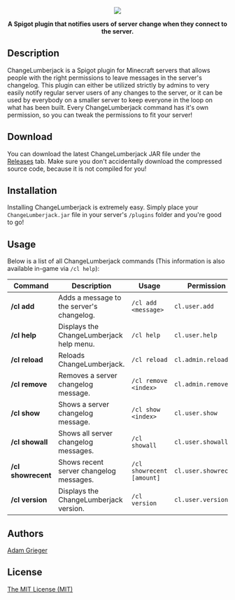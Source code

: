 <p align="center">
  <img src="http://i.imgur.com/SxrhQwQ.png">
</p>

<p align="center">
  <strong>A Spigot plugin that notifies users of server change when they connect to the server.</strong>
</p>

## Description
ChangeLumberjack is a Spigot plugin for Minecraft servers that allows people with the right permissions to leave messages in the server's changelog. This plugin can either be utilized strictly by admins to very easily notify regular server users of any changes to the server, or it can be used by everybody on a smaller server to keep everyone in the loop on what has been built. Every ChangeLumberjack command has it's own permission, so you can tweak the permissions to fit your server!

## Download
You can download the latest ChangeLumberjack JAR file under the [Releases](https://github.com/adamgrieger/ChangeLumberjack/releases) tab. Make sure you don't accidentally download the compressed source code, because it is not compiled for you!

## Installation
Installing ChangeLumberjack is extremely easy. Simply place your `ChangeLumberjack.jar` file in your server's `/plugins` folder and you're good to go!

## Usage
Below is a list of all ChangeLumberjack commands (This information is also available in-game via `/cl help`):

| Command | Description | Usage | Permission |
|---------|-------------|-------|------------|
| **/cl add** | Adds a message to the server's changelog. | `/cl add <message>` | `cl.user.add` |
| **/cl help** | Displays the ChangeLumberjack help menu. | `/cl help` | `cl.user.help` |
| **/cl reload** | Reloads ChangeLumberjack. | `/cl reload` | `cl.admin.reload` |
| **/cl remove** | Removes a server changelog message. | `/cl remove <index>` | `cl.admin.remove` |
| **/cl show** | Shows a server changelog message. | `/cl show <index>` | `cl.user.show` |
| **/cl showall** | Shows all server changelog messages. | `/cl showall` | `cl.user.showall` |
| **/cl showrecent** | Shows recent server changelog messages. | `/cl showrecent [amount]` | `cl.user.showrecent` |
| **/cl version** | Displays the ChangeLumberjack version. | `/cl version` | `cl.user.version` |

## Authors
[Adam Grieger](https://github.com/adamgrieger)

## License
[The MIT License (MIT)](https://github.com/adamgrieger/ChangeLumberjack/blob/master/LICENSE)
